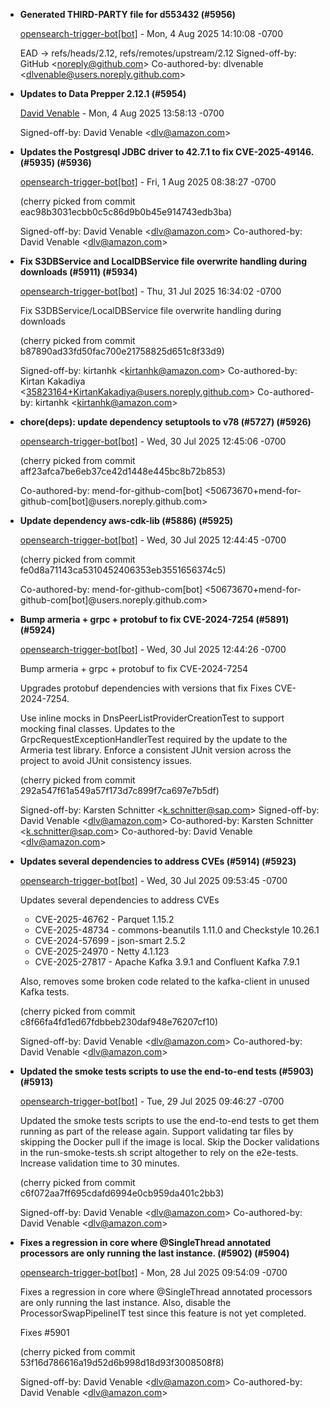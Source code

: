 
* __Generated THIRD-PARTY file for d553432 (#5956)__

    [opensearch-trigger-bot[bot]](mailto:98922864+opensearch-trigger-bot[bot]@users.noreply.github.com) - Mon, 4 Aug 2025 14:10:08 -0700
    
    EAD -&gt; refs/heads/2.12, refs/remotes/upstream/2.12
    Signed-off-by: GitHub &lt;noreply@github.com&gt; Co-authored-by: dlvenable
    &lt;dlvenable@users.noreply.github.com&gt;

* __Updates to Data Prepper 2.12.1 (#5954)__

    [David Venable](mailto:dlv@amazon.com) - Mon, 4 Aug 2025 13:58:13 -0700
    
    
    Signed-off-by: David Venable &lt;dlv@amazon.com&gt;

* __Updates the Postgresql JDBC driver to 42.7.1 to fix CVE-2025-49146. (#5935) (#5936)__

    [opensearch-trigger-bot[bot]](mailto:98922864+opensearch-trigger-bot[bot]@users.noreply.github.com) - Fri, 1 Aug 2025 08:38:27 -0700
    
    
    (cherry picked from commit eac98b3031ecbb0c5c86d9b0b45e914743edb3ba)
    
    Signed-off-by: David Venable &lt;dlv@amazon.com&gt; Co-authored-by: David Venable
    &lt;dlv@amazon.com&gt;

* __Fix S3DBService and LocalDBService file overwrite handling during downloads (#5911) (#5934)__

    [opensearch-trigger-bot[bot]](mailto:98922864+opensearch-trigger-bot[bot]@users.noreply.github.com) - Thu, 31 Jul 2025 16:34:02 -0700
    
    
    Fix S3DBService/LocalDBService file overwrite handling during downloads
    
    
    
    (cherry picked from commit b87890ad33fd50fac700e21758825d651c8f33d9)
    
    Signed-off-by: kirtanhk &lt;kirtanhk@amazon.com&gt; Co-authored-by: Kirtan Kakadiya
    &lt;35823164+KirtanKakadiya@users.noreply.github.com&gt; Co-authored-by: kirtanhk
    &lt;kirtanhk@amazon.com&gt;

* __chore(deps): update dependency setuptools to v78 (#5727) (#5926)__

    [opensearch-trigger-bot[bot]](mailto:98922864+opensearch-trigger-bot[bot]@users.noreply.github.com) - Wed, 30 Jul 2025 12:45:06 -0700
    
    
    (cherry picked from commit aff23afca7be6eb37ce42d1448e445bc8b72b853)
    
    Co-authored-by: mend-for-github-com[bot]
    &lt;50673670+mend-for-github-com[bot]@users.noreply.github.com&gt;

* __Update dependency aws-cdk-lib (#5886) (#5925)__

    [opensearch-trigger-bot[bot]](mailto:98922864+opensearch-trigger-bot[bot]@users.noreply.github.com) - Wed, 30 Jul 2025 12:44:45 -0700
    
    
    (cherry picked from commit fe0d8a71143ca5310452406353eb3551656374c5)
    
    Co-authored-by: mend-for-github-com[bot]
    &lt;50673670+mend-for-github-com[bot]@users.noreply.github.com&gt;

* __Bump armeria + grpc + protobuf to fix CVE-2024-7254 (#5891) (#5924)__

    [opensearch-trigger-bot[bot]](mailto:98922864+opensearch-trigger-bot[bot]@users.noreply.github.com) - Wed, 30 Jul 2025 12:44:26 -0700
    
    
    Bump armeria + grpc + protobuf to fix CVE-2024-7254
    
    Upgrades protobuf dependencies with versions that fix Fixes CVE-2024-7254.
    
    Use inline mocks in DnsPeerListProviderCreationTest to support mocking final
    classes. Updates to the GrpcRequestExceptionHandlerTest required by the update
    to the Armeria test library. Enforce a consistent JUnit version across the
    project to avoid JUnit consistency issues.
    
    
    
    
    (cherry picked from commit 292a547f61a549a57f173d7c899f7ca697e7b5df)
    
    Signed-off-by: Karsten Schnitter &lt;k.schnitter@sap.com&gt; Signed-off-by: David
    Venable &lt;dlv@amazon.com&gt; Co-authored-by: Karsten Schnitter
    &lt;k.schnitter@sap.com&gt; Co-authored-by: David Venable &lt;dlv@amazon.com&gt;

* __Updates several dependencies to address CVEs (#5914) (#5923)__

    [opensearch-trigger-bot[bot]](mailto:98922864+opensearch-trigger-bot[bot]@users.noreply.github.com) - Wed, 30 Jul 2025 09:53:45 -0700
    
    
    Updates several dependencies to address CVEs
    
    * CVE-2025-46762 - Parquet 1.15.2
    * CVE-2025-48734 - commons-beanutils 1.11.0 and Checkstyle 10.26.1
    * CVE-2024-57699 - json-smart 2.5.2
    * CVE-2025-24970 - Netty 4.1.123
    * CVE-2025-27817 - Apache Kafka 3.9.1 and Confluent Kafka 7.9.1
    
    Also, removes some broken code related to the kafka-client in unused Kafka
    tests.
    
    
    (cherry picked from commit c8f66fa4fd1ed67fdbbeb230daf948e76207cf10)
    
    Signed-off-by: David Venable &lt;dlv@amazon.com&gt; Co-authored-by: David Venable
    &lt;dlv@amazon.com&gt;

* __Updated the smoke tests scripts to use the end-to-end tests (#5903) (#5913)__

    [opensearch-trigger-bot[bot]](mailto:98922864+opensearch-trigger-bot[bot]@users.noreply.github.com) - Tue, 29 Jul 2025 09:46:27 -0700
    
    
    Updated the smoke tests scripts to use the end-to-end tests to get them running
    as part of the release again. Support validating tar files by skipping the
    Docker pull if the image is local. Skip the Docker validations in the
    run-smoke-tests.sh script altogether to rely on the e2e-tests. Increase
    validation time to 30 minutes.
    
    
    (cherry picked from commit c6f072aa7ff695cdafd6994e0cb959da401c2bb3)
    
    Signed-off-by: David Venable &lt;dlv@amazon.com&gt; Co-authored-by: David Venable
    &lt;dlv@amazon.com&gt;

* __Fixes a regression in core where @SingleThread annotated processors are only running the last instance. (#5902) (#5904)__

    [opensearch-trigger-bot[bot]](mailto:98922864+opensearch-trigger-bot[bot]@users.noreply.github.com) - Mon, 28 Jul 2025 09:54:09 -0700
    
    
    Fixes a regression in core where @SingleThread annotated processors are only
    running the last instance. Also, disable the ProcessorSwapPipelineIT test since
    this feature is not yet completed.
    
    Fixes #5901
    
    
    (cherry picked from commit 53f16d786616a19d52d6b998d18d93f3008508f8)
    
    Signed-off-by: David Venable &lt;dlv@amazon.com&gt; Co-authored-by: David Venable
    &lt;dlv@amazon.com&gt;


